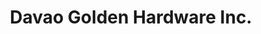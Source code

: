 ---
title: "Davao Golden Hardware Inc."
url: /davao-city/davao-golden-hardware-inc/
shop: hardware
---